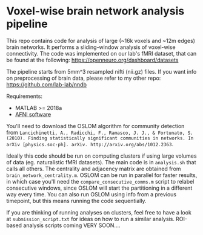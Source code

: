 # Voxel-wise brain network analysis pipeline

This repo contains code for analysis of large (~16k voxels and ~12m edges) brain networks. It performs a sliding-window analysis of voxel-wise connectivity.
The code was implemented on our lab's fMRI dataset, that can be found at the following: https://openneuro.org/dashboard/datasets

The pipeline starts from 5mm^3 resampled nifti (nii.gz) files. If you want info on preprocessing of brain data, please refer to my other repo: https://github.com/lab-lab/nndb

Requirements:
- MATLAB >= 2018a
- [AFNI software](https://afni.nimh.nih.gov/pub/dist/doc/htmldoc/background_install/install_instructs/index.html)


You'll need to download the OSLOM algorithm for community detection from
```Lancichinetti, A., Radicchi, F., Ramasco, J. J., & Fortunato, S. (2010). Finding statistically significant communities in networks. In arXiv [physics.soc-ph]. arXiv. http://arxiv.org/abs/1012.2363```.

Ideally this code should be run on computing clusters if using large volumes of data (eg. naturalistic fMRI datasets). 
The main code is in `analysis.sh` that calls all others. The centrality and adjacency matrix are obtained from `brain_network_centrality.m`. OSLOM can be run in parallel for faster results, in which case you'll need the `compare_consecutive_comms.m` script to relabel consecutive windows, since OSLOM will start the partitioning in a different way every time. You can also run OSLOM using info from a previous timepoint, but this means running the code sequentially.

If you are thinking of running analyses on clusters, feel free to have a look at `submission_script.txt` for ideas on how to run a similar analysis.
ROI-based analysis scripts coming VERY SOON....



